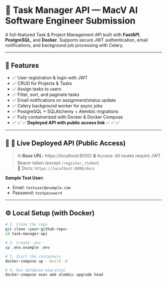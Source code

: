 # 🧠 Task Manager API — MacV AI Software Engineer Submission

A full-featured Task & Project Management API built with **FastAPI**, **PostgreSQL**, and **Docker**. Supports secure JWT authentication, email notifications, and background job processing with Celery.

---

## 🚀 Features

- ✅ User registration & login with JWT
- ✅ CRUD for Projects & Tasks
- ✅ Assign tasks to users
- ✅ Filter, sort, and paginate tasks
- ✅ Email notifications on assignment/status update
- ✅ Celery background worker for async jobs
- ✅ PostgreSQL + SQLAlchemy + Alembic migrations
- ✅ Fully containerized with Docker & Docker Compose
- ✅ ✅ ✅ **Deployed API with public access link** ✅ ✅ ✅

---

## 🔗 🔴 Live Deployed API (Public Access)

> 🌐 **Base URL:** https://localhost:8000/ 
> 🔒 Access: All routes require JWT Bearer token (except `/register`, `/token`)  
> 📄 Docs: `https://localhost:8000/docs`

**Sample Test User:**

- Email: `testuser@example.com`  
- Password: `testpassword`

---

## ⚙️ Local Setup (with Docker)

```bash
# 1. Clone the repo
git clone <your-github-repo>
cd task-manager-api

# 2. Create .env
cp .env.example .env

# 3. Start the containers
docker-compose up --build -d

# 4. Run database migration
docker-compose exec web alembic upgrade head

